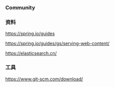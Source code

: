 ### Community

### 资料
https://spring.io/guides

https://spring.io/guides/gs/serving-web-content/

https://elasticsearch.cn/   



### 工具
https://www.git-scm.com/download/